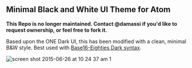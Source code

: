 ## Minimal Black and White UI Theme for Atom

**This Repo is no longer maintained. Contact @damassi if you'd like to request ownership, or feel free to fork it.**

Based upon the ONE Dark UI, this has been modified with a clean, minimal B&W style.  Best used with [Base16-Eighties Dark syntax]( https://atom.io/themes/base16-eighties-dark-syntax).

![screen shot 2015-06-26 at 10 24 37 am 1](https://cloud.githubusercontent.com/assets/236943/8383313/035026f4-1bee-11e5-9ea0-3314e32a2850.png)
